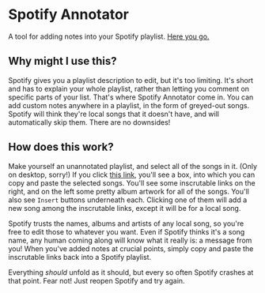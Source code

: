# Spotify Annotator
A tool for adding notes into your Spotify playlist. [Here you go.](https://IFcoltransG.github.io/spotify-annotator)

## Why might I use this?
Spotify gives you a playlist description to edit, but it's too limiting. It's short and has to explain your whole playlist, rather than letting you comment on specific parts of your list. That's where Spotify Annotator come in. You can add custom notes anywhere in a playlist, in the form of greyed-out songs. Spotify will think they're local songs that it doesn't have, and will automatically skip them. There are no downsides!

## How does this work?
Make yourself an unannotated playlist, and select all of the songs in it. (Only on desktop, sorry!) If you click [this link](https://IFcoltransG.github.io/spotify-annotator), you'll see a box, into which you can copy and paste the selected songs. You'll see some inscrutable links on the right, and on the left some pretty album artwork for all of the songs. You'll also see `Insert` buttons underneath each. Clicking one of them will add a new song among the inscrutable links, except it will be for a local song.

Spotify trusts the names, albums and artists of any local song, so you're free to edit those to whatever you want. Even if Spotify thinks it's a song name, any human coming along will know what it really is: a message from you! When you've added notes at crucial points, simply copy and paste the inscrutable links back into a Spotify playlist.

Everything *should* unfold as it should, but every so often Spotify crashes at that point. Fear not! Just reopen Spotify and try again.
